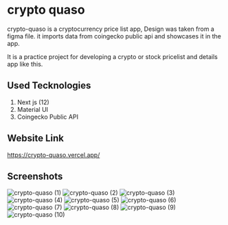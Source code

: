 # crypto quaso
crypto-quaso is a cryptocurrency price list app, Design was taken from a figma file. it imports data from coingecko public api and showcases it in the app.

It is a practice project for developing a crypto or stock pricelist and details app like this. 

## Used Tecknologies
1. Next js (12)
2. Material UI
3. Coingecko Public API

## Website Link
https://crypto-quaso.vercel.app/

## Screenshots
![crypto-quaso (1)](https://github.com/zinx110/crypto-quaso/assets/91798875/0a310b6c-70e4-49ea-8b31-406d3c8233f6)
![crypto-quaso (2)](https://github.com/zinx110/crypto-quaso/assets/91798875/c904c956-9225-417d-a27a-d920bebeb1da)
![crypto-quaso (3)](https://github.com/zinx110/crypto-quaso/assets/91798875/31e6f6a1-d8ba-4212-975c-ed60af17ae66)
![crypto-quaso (4)](https://github.com/zinx110/crypto-quaso/assets/91798875/a4a32504-93fb-448a-af8c-a5aa9990663f)
![crypto-quaso (5)](https://github.com/zinx110/crypto-quaso/assets/91798875/b6263eea-6891-4edf-9346-bb8b404c5b9a)
![crypto-quaso (6)](https://github.com/zinx110/crypto-quaso/assets/91798875/0241066b-524a-45b8-b3e8-fedd2b24f068)
![crypto-quaso (7)](https://github.com/zinx110/crypto-quaso/assets/91798875/924e6d49-96a5-4579-aa62-dafc0973a8c2)
![crypto-quaso (8)](https://github.com/zinx110/crypto-quaso/assets/91798875/a862eaea-7184-4b81-aa38-815d3a0aca17)
![crypto-quaso (9)](https://github.com/zinx110/crypto-quaso/assets/91798875/6dc08627-c088-463b-8d7a-268a2560b4a9)
![crypto-quaso (10)](https://github.com/zinx110/crypto-quaso/assets/91798875/17b5bfbf-91af-4192-85d7-ccc1c9162a79)

